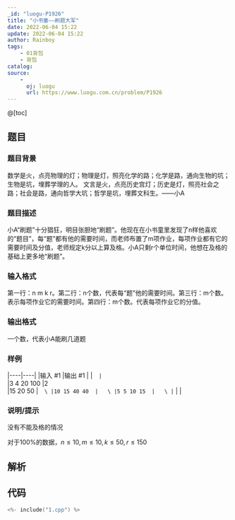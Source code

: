 ```yaml
---
_id: "luogu-P1926"
title: "小书童——刷题大军"
date: 2022-06-04 15:22
update: 2022-06-04 15:22
author: Rainboy
tags:
    - 01背包
    - 背包
catalog: 
source: 
    - 
      oj: luogu
      url: https://www.luogu.com.cn/problem/P1926
---
```


@[toc]

## 题目

### 题目背景 
数学是火，点亮物理的灯；物理是灯，照亮化学的路；化学是路，通向生物的坑；生物是坑，埋葬学理的人。  文言是火，点亮历史宫灯；历史是灯，照亮社会之路；社会是路，通向哲学大坑；哲学是坑，埋葬文科生。——小A




### 题目描述

小A“刷题”十分猖狂，明目张胆地“刷题”。他现在在小书童里发现了n样他喜欢的“题目”，每“题”都有他的需要时间，而老师布置了m项作业，每项作业都有它的需要时间及分值，老师规定k分以上算及格。小A只剩r个单位时间，他想在及格的基础上更多地“刷题”。




### 输入格式
第一行：n m k r。第二行：n个数，代表每“题”他的需要时间。第三行：m个数。表示每项作业它的需要时间。第四行：m个数。代表每项作业它的分值。




### 输出格式

一个数，代表小A能刷几道题




### 样例

|----|----|
|输入 #1  |输出 #1  |
|```  |```  \
|3 4 20 100  |2  \
|15 20 50  |```  \
|10 15 40 40  |   \
|5 5 10 15  |   \
|```  |   |



### 说明/提示
没有不能及格的情况

对于100%的数据，$n\le 10,m\le 10,k\le 50,r\le 150$



## 解析


## 代码

```c
<%- include("1.cpp") %>
```
